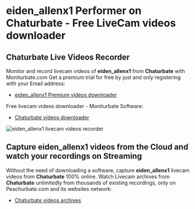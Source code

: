 # eiden_allenx1 Performer on Chaturbate - Free LiveCam videos downloader

## Chaturbate Live Videos Recorder

Monitor and record livecam videos of **eiden_allenx1** from **Chaturbate** with Moniturbate.com
Get a premium trial for free by just and only registering with your Email address:
* [eiden_allenx1 Premium videos downloader](https://moniturbate.com/request-demo-licence-key.html)

Free livecam videos downloader - Moniturbate Software:
* [Chaturbate videos downloader](https://moniturbate.com/moniturbate-download-software.html)

![eiden_allenx1 livecam videos recorder](https://peachurnet.com/templates/moniturbate-software.png)


## Capture eiden_allenx1 videos from the Cloud and watch your recordings on Streaming

Without the need of downloading a software, capture **eiden_allenx1** livecam videos from **Chaturbate** 100% online.
Watch Livecam archives from **Chaturbate** unlimitedly from thousands of existing recordings, only on Peachurbate.com and its websites network:
* [Chaturbate videos archives](https://peachurnet.com/)